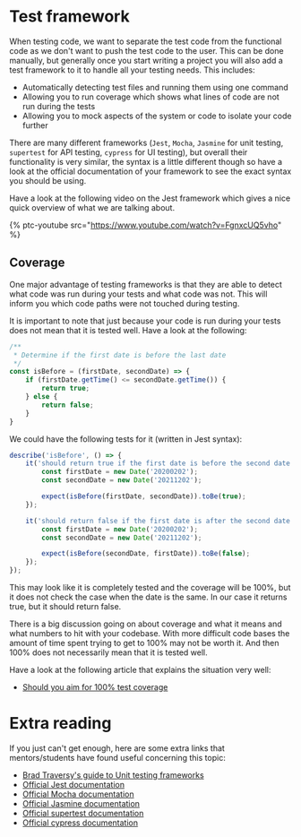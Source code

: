 # Test framework
When testing code, we want to separate the test code from the functional code as we don't want to push the test code to the user. This can be done manually, but generally once you start writing a project you will also add a test framework to it to handle all your testing needs. This includes:

- Automatically detecting test files and running them using one command
- Allowing you to run coverage which shows what lines of code are not run during the tests
- Allowing you to mock aspects of the system or code to isolate your code further

There are many different frameworks (`Jest`, `Mocha`, `Jasmine` for unit testing, `supertest` for API testing, `cypress` for UI testing), but overall their functionality is very similar, the syntax is a little different though so have a look at the official documentation of your framework to see the exact syntax you should be using.

Have a look at the following video on the Jest framework which gives a nice quick overview of what we are talking about.

{% ptc-youtube src="https://www.youtube.com/watch?v=FgnxcUQ5vho" %}

## Coverage

One major advantage of testing frameworks is that they are able to detect what code was run during your tests and what code was not. This will inform you which code paths were not touched during testing.

It is important to note that just because your code is run during your tests does not mean that it is tested well. Have a look at the following:

```js
/**
 * Determine if the first date is before the last date
 */
const isBefore = (firstDate, secondDate) => {
    if (firstDate.getTime() <= secondDate.getTime()) {
        return true;
    } else {
        return false;
    }
}
```

We could have the following tests for it (written in Jest syntax):

```js
describe('isBefore', () => {
    it('should return true if the first date is before the second date', () => {
        const firstDate = new Date('20200202');
        const secondDate = new Date('20211202');

        expect(isBefore(firstDate, secondDate)).toBe(true);
    });

    it('should return false if the first date is after the second date', () => {
        const firstDate = new Date('20200202');
        const secondDate = new Date('20211202');

        expect(isBefore(secondDate, firstDate)).toBe(false);
    });
});
```

This may look like it is completely tested and the coverage will be 100%, but it does not check the case when the date is the same. In our case it returns true, but it should return false.

There is a big discussion going on about coverage and what it means and what numbers to hit with your codebase. With more difficult code bases the amount of time spent trying to get to 100% may not be worth it. And then 100% does not necessarily mean that it is tested well.

Have a look at the following article that explains the situation very well:

- [Should you aim for 100% test coverage](https://blog.ndepend.com/aim-100-percent-test-coverage/)

# Extra reading
If you just can't get enough, here are some extra links that mentors/students have found useful concerning this topic:

- [Brad Traversy's guide to Unit testing frameworks](https://www.youtube.com/watch?v=7r4xVDI2vho)
- [Official Jest documentation](https://jestjs.io/)
- [Official Mocha documentation](https://mochajs.org/)
- [Official Jasmine documentation](https://jasmine.github.io/)
- [Official supertest documentation](https://github.com/visionmedia/supertest)
- [Official cypress documentation](https://docs.cypress.io/)